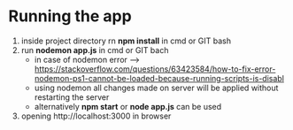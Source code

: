 # Running the app
1. inside project directory rn **npm install** in cmd or GIT bash
2. run **nodemon app.js** in cmd or GIT bach
    * in case of nodemon error --> https://stackoverflow.com/questions/63423584/how-to-fix-error-nodemon-ps1-cannot-be-loaded-because-running-scripts-is-disabl
    * using nodemon all changes made on server will be applied without restarting the server
    * alternatively **npm start** or **node app.js** can be used
3. opening http://localhost:3000 in browser
    